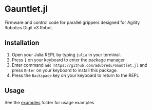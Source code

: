 # Gauntlet.jl
Firmware and control code for parallel grippers designed for Agility Robotics Digit v3 Robot.

## Installation
1. Open your Julia REPL by typing  `julia` in your terminal.
2. Press `]` on your keyboard to enter the package manager
3. Enter command `add https://github.com/adubredu/Gauntlet.jl` and press 
`Enter` on your keyboard to install this package.
4. Press the `Backspace` key on your keyboard to return to the REPL

## Usage
See the [examples](examples) folder for usage examples